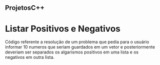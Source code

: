 ## ProjetosC++

# Listar Positivos e Negativos
Código referente a resolução de um problema que pedia para o usuário informar 10 numeros que seriam guardados em um vetor e posteriormente deveriam ser separados os algarismos positivos em uma lista e os negativos em outra lista.
